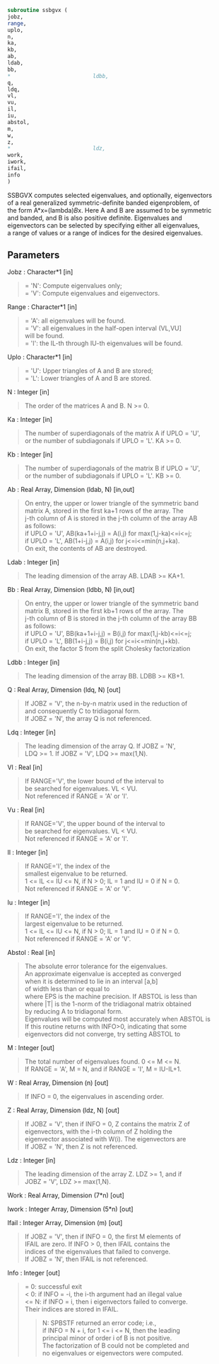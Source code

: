 ```fortran  
subroutine ssbgvx (  
jobz,  
range,  
uplo,  
n,  
ka,  
kb,  
ab,  
ldab,  
bb,  
*                          ldbb,  
q,  
ldq,  
vl,  
vu,  
il,  
iu,  
abstol,  
m,  
w,  
z,  
*                          ldz,  
work,  
iwork,  
ifail,  
info  
)  
```  
  
SSBGVX computes selected eigenvalues, and optionally, eigenvectors  
of a real generalized symmetric-definite banded eigenproblem, of  
the form A*x=(lambda)*B*x.  Here A and B are assumed to be symmetric  
and banded, and B is also positive definite.  Eigenvalues and  
eigenvectors can be selected by specifying either all eigenvalues,  
a range of values or a range of indices for the desired eigenvalues.  
  
## Parameters  
Jobz : Character*1 [in]  
> = 'N':  Compute eigenvalues only;  
> = 'V':  Compute eigenvalues and eigenvectors.  
  
Range : Character*1 [in]  
> = 'A': all eigenvalues will be found.  
> = 'V': all eigenvalues in the half-open interval (VL,VU]  
> will be found.  
> = 'I': the IL-th through IU-th eigenvalues will be found.  
  
Uplo : Character*1 [in]  
> = 'U':  Upper triangles of A and B are stored;  
> = 'L':  Lower triangles of A and B are stored.  
  
N : Integer [in]  
> The order of the matrices A and B.  N >= 0.  
  
Ka : Integer [in]  
> The number of superdiagonals of the matrix A if UPLO = 'U',  
> or the number of subdiagonals if UPLO = 'L'.  KA >= 0.  
  
Kb : Integer [in]  
> The number of superdiagonals of the matrix B if UPLO = 'U',  
> or the number of subdiagonals if UPLO = 'L'.  KB >= 0.  
  
Ab : Real Array, Dimension (ldab, N) [in,out]  
> On entry, the upper or lower triangle of the symmetric band  
> matrix A, stored in the first ka+1 rows of the array.  The  
> j-th column of A is stored in the j-th column of the array AB  
> as follows:  
> if UPLO = 'U', AB(ka+1+i-j,j) = A(i,j) for max(1,j-ka)<=i<=j;  
> if UPLO = 'L', AB(1+i-j,j)    = A(i,j) for j<=i<=min(n,j+ka).  
> On exit, the contents of AB are destroyed.  
  
Ldab : Integer [in]  
> The leading dimension of the array AB.  LDAB >= KA+1.  
  
Bb : Real Array, Dimension (ldbb, N) [in,out]  
> On entry, the upper or lower triangle of the symmetric band  
> matrix B, stored in the first kb+1 rows of the array.  The  
> j-th column of B is stored in the j-th column of the array BB  
> as follows:  
> if UPLO = 'U', BB(ka+1+i-j,j) = B(i,j) for max(1,j-kb)<=i<=j;  
> if UPLO = 'L', BB(1+i-j,j)    = B(i,j) for j<=i<=min(n,j+kb).  
> On exit, the factor S from the split Cholesky factorization  
  
Ldbb : Integer [in]  
> The leading dimension of the array BB.  LDBB >= KB+1.  
  
Q : Real Array, Dimension (ldq, N) [out]  
> If JOBZ = 'V', the n-by-n matrix used in the reduction of  
> and consequently C to tridiagonal form.  
> If JOBZ = 'N', the array Q is not referenced.  
  
Ldq : Integer [in]  
> The leading dimension of the array Q.  If JOBZ = 'N',  
> LDQ >= 1. If JOBZ = 'V', LDQ >= max(1,N).  
  
Vl : Real [in]  
> If RANGE='V', the lower bound of the interval to  
> be searched for eigenvalues. VL < VU.  
> Not referenced if RANGE = 'A' or 'I'.  
  
Vu : Real [in]  
> If RANGE='V', the upper bound of the interval to  
> be searched for eigenvalues. VL < VU.  
> Not referenced if RANGE = 'A' or 'I'.  
  
Il : Integer [in]  
> If RANGE='I', the index of the  
> smallest eigenvalue to be returned.  
> 1 <= IL <= IU <= N, if N > 0; IL = 1 and IU = 0 if N = 0.  
> Not referenced if RANGE = 'A' or 'V'.  
  
Iu : Integer [in]  
> If RANGE='I', the index of the  
> largest eigenvalue to be returned.  
> 1 <= IL <= IU <= N, if N > 0; IL = 1 and IU = 0 if N = 0.  
> Not referenced if RANGE = 'A' or 'V'.  
  
Abstol : Real [in]  
> The absolute error tolerance for the eigenvalues.  
> An approximate eigenvalue is accepted as converged  
> when it is determined to lie in an interval [a,b]  
> of width less than or equal to  
> where EPS is the machine precision.  If ABSTOL is less than  
> where |T| is the 1-norm of the tridiagonal matrix obtained  
> by reducing A to tridiagonal form.  
> Eigenvalues will be computed most accurately when ABSTOL is  
> If this routine returns with INFO>0, indicating that some  
> eigenvectors did not converge, try setting ABSTOL to  
  
M : Integer [out]  
> The total number of eigenvalues found.  0 <= M <= N.  
> If RANGE = 'A', M = N, and if RANGE = 'I', M = IU-IL+1.  
  
W : Real Array, Dimension (n) [out]  
> If INFO = 0, the eigenvalues in ascending order.  
  
Z : Real Array, Dimension (ldz, N) [out]  
> If JOBZ = 'V', then if INFO = 0, Z contains the matrix Z of  
> eigenvectors, with the i-th column of Z holding the  
> eigenvector associated with W(i).  The eigenvectors are  
> If JOBZ = 'N', then Z is not referenced.  
  
Ldz : Integer [in]  
> The leading dimension of the array Z.  LDZ >= 1, and if  
> JOBZ = 'V', LDZ >= max(1,N).  
  
Work : Real Array, Dimension (7*n) [out]  
  
Iwork : Integer Array, Dimension (5*n) [out]  
  
Ifail : Integer Array, Dimension (m) [out]  
> If JOBZ = 'V', then if INFO = 0, the first M elements of  
> IFAIL are zero.  If INFO > 0, then IFAIL contains the  
> indices of the eigenvalues that failed to converge.  
> If JOBZ = 'N', then IFAIL is not referenced.  
  
Info : Integer [out]  
> = 0:  successful exit  
> < 0:  if INFO = -i, the i-th argument had an illegal value  
> <= N: if INFO = i, then i eigenvectors failed to converge.  
> Their indices are stored in IFAIL.  
> > N:  SPBSTF returned an error code; i.e.,  
> if INFO = N + i, for 1 <= i <= N, then the leading  
> principal minor of order i of B is not positive.  
> The factorization of B could not be completed and  
> no eigenvalues or eigenvectors were computed.  
  
